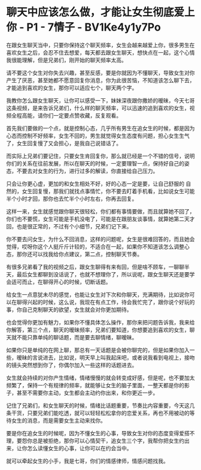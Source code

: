 # 聊天中应该怎么做，才能让女生彻底爱上你 - P1 - 7情子 - BV1Ke4y1y7Po

在跟女生聊天当中，只要你保持这个聊天频率，女生会越来越爱上你，很多男生在喜欢女生之后，会忍不住去想爱，每天都去跟女生聊天，想快点在一起，这个心情我很能理解，但是兄弟们，刚开始的聊天频率太高。

请不要这个女生对你失去兴趣，甚至反感，要是你就因为不懂聊天，导致女生对你产生了厌恶，甚至她都不愿意回复你消息，你为此很苦恼，不知道该怎么聊下去，才能追到喜欢的女生，那你可以适应七个，聊天两个字。

我教你怎么跟女生聊天，让你可以感受一下，妹妹深夜跟你撒娇的暧昧，今天七哥这条视频，是来告诉兄弟们，什么样的聊天频率，可以迅速的追到喜欢的女生，视频全程高能，请你们一定要点赞收藏，反复观看。

首先我们要做的一个点，就是控制心态，几乎所有男生在追女生的时候，都是因为心态而控制不好频率，女生不回的，男生就觉得女生态度有问题，担心女生生气了，女生回复慢了又会担心，是我自己说错话了。

而实际上兄弟们要记住，只要女生肯回复你，那么就已经是一个不错的信号，说明你们的关系在往前发展，所以在聊天的时候，一定要理智一点，保持好自己的姿态，不要去对女生的行为，进行过多的解读，你直接给自己压力。

只会让你更心虚，更加的和女生相处不好，好的心态一定是要，让自己舒服的 自然的，女生回复慢，那我们就找点事情忙，你不要去盯着手机看，比如说女生可能半个小时才回，那你也去忙半个小时左右，你再去回复。

这样一来，女生就感觉跟你聊天很轻松，你们都有事情要做，而且就算她不回了，你们也不要慌，女生可能是手机没电了，可能是在跟朋友谈事情，就算她第二天才回，也是很正常的，不过有个小细节，兄弟们记下来。

你不要去问女生，为什么不回消息，这样的问题呢，女生是很难回答的，而且她会觉得，哎呀你这个人挺斤斤计较的，不适合在一起，如果你不知道该怎么调整心态，那你还可以找我给你点建议，第二点，控制聊天节奏。

有很多兄弟看了我的视频之后，跟女生聊得有来有回，但是啥不顾车，一聊聊半天，最后女生都聊到没话说了，也就不想理你了，所以说呢，跟女生聊天还是要学会适可而止，在聊得开心的时候，切断话题。

给女生一点意犹未尽的感觉，也能让女生对下次和你聊天，充满期待，比如说你可以在聊得兴起的时候，这么说，我现在有点工作，待会我忙完了，跟你说个好玩的事，你自己克制聊天的欲望，女生就会对你更加期待。

也会觉得你更加有魅力，如果你不懂具体怎么操作，那你来把问题告诉我，我来给你解答，第三个点，聊天的暧昧频率，兄弟们要知道，你想要追到喜欢的女生，聊天就不能只靠单纯的聊话题，而是要去聊情绪，聊暧昧。

如果你只是单纯的在网上聊，那总有一天话题是会被你聊完的，但是如果你加入一些，暧昧的言说进去，比如说，明天早上叫我起床吧，或者说我看到电视上，接吻的镜头突然想到你了，你偶尔加入一些这样的话题进去。

女生就会持续的对你产生情绪，情绪慢慢的就会转变成好感，但是呢，也不要加太频繁了，保持一个有规律的频率，就能够让女生的脑子里面，一整天都是你的影子，甚至不需要你主动，女生都会主动约你出来，和你更近一步。

记住了兄弟们，和女生聊天的时候，情绪比话题重要，节奏比内容重要，今天这几条干货，只要兄弟们能吃透，就可以轻轻松松拿你的恋爱关系，再也不用被动的等待女生的消息，而是需要女生主动来找你。

要是你在追女生的时候呢，因为不懂女生的心事，导致女生对你的态度变得爱搭不理，要怨你总是被拒绝，那你可以心情契干，追女生三个字，我帮你把女生约出来，让你怎么读懂女生的心事，让你可以在约会当中。

就可以牵起女生的小手，我是七哥，你们的情感律师，情感问题找我。